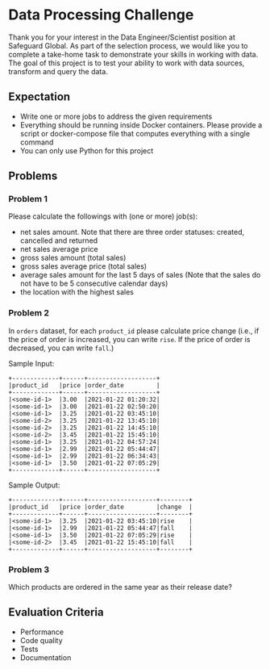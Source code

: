 # Data Processing Challenge
Thank you for your interest in the Data Engineer/Scientist position at Safeguard Global. 
As part of the selection process, we would like you to complete a take-home task to demonstrate 
your skills in working with data. The goal of this project is to test your ability to work with data sources, 
transform and query the data.

## Expectation
- Write one or more jobs to address the given requirements
- Everything should be running inside Docker containers. Please provide a script or docker-compose file that computes everything with a single command
- You can only use Python for this project

## Problems
### Problem 1
 Please calculate the followings with (one or more) job(s):
 - net sales amount. Note that there are three order statuses: created, cancelled and returned
 - net sales average price
 - gross sales amount (total sales)
 - gross sales average price (total sales)
 - average sales amount for the last 5 days of sales (Note that the sales do not have to be 5 consecutive calendar days)
 - the location with the highest sales

### Problem 2
In `orders` dataset, for each `product_id` please calculate price change (i.e., if the price of order is increased, you can write `rise`. If the price of order is decreased, you can write `fall`.)

Sample Input:
```
+-------------+------+-------------------+
|product_id   |price |order_date         |
+-------------+------+-------------------+
|<some-id-1>  |3.00  |2021-01-22 01:20:32|
|<some-id-1>  |3.00  |2021-01-22 02:50:20|
|<some-id-1>  |3.25  |2021-01-22 03:45:10|
|<some-id-2>  |3.25  |2021-01-22 13:45:10|
|<some-id-2>  |3.25  |2021-01-22 14:45:10|
|<some-id-2>  |3.45  |2021-01-22 15:45:10|
|<some-id-1>  |3.25  |2021-01-22 04:57:24|
|<some-id-1>  |2.99  |2021-01-22 05:44:47|
|<some-id-1>  |2.99  |2021-01-22 06:34:43|
|<some-id-1>  |3.50  |2021-01-22 07:05:29|
+-------------+------+-------------------+
```

Sample Output:
```
+-------------+------+-------------------+--------+
|product_id   |price |order_date         |change  |
+-------------+------+-------------------+--------+
|<some-id-1>  |3.25  |2021-01-22 03:45:10|rise    |
|<some-id-1>  |2.99  |2021-01-22 05:44:47|fall    |
|<some-id-1>  |3.50  |2021-01-22 07:05:29|rise    |
|<some-id-2>  |3.45  |2021-01-22 15:45:10|fall    |
+-------------+------+-------------------+--------+
```
### Problem 3
Which products are ordered in the same year as their release date?

## Evaluation Criteria
- Performance
- Code quality
- Tests
- Documentation

